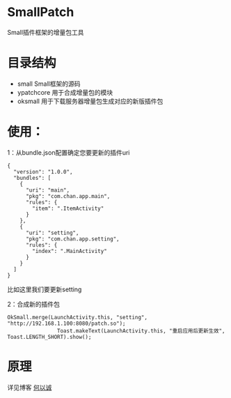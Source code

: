 # SmallPatch
Small插件框架的增量包工具


# 目录结构
- small Small框架的源码
- ypatchcore 用于合成增量包的模块
- oksmall 用于下载服务器增量包生成对应的新版插件包

# 使用：
1：从bundle.json配置确定您要更新的插件uri

```
{
  "version": "1.0.0",
  "bundles": [
    {
      "uri": "main",
      "pkg": "com.chan.app.main",
      "rules": {
        "item": ".ItemActivity"
      }
    },
    {
      "uri": "setting",
      "pkg": "com.chan.app.setting",
      "rules": {
        "index": ".MainActivity"
      }
    }
  ]
}
```
比如这里我们要更新setting


2：合成新的插件包
```
OkSmall.merge(LaunchActivity.this, "setting", "http://192.168.1.100:8080/patch.so");
                Toast.makeText(LaunchActivity.this, "重启应用后更新生效", Toast.LENGTH_SHORT).show();
```


# 原理

详见博客
[何以诚](http://blog.csdn.net/u013022222/article/details/52268526)
